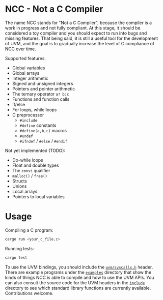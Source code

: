 # NCC - Not a C Compiler

The name NCC stands for "Not a C Compiler", because the compiler is a work in progress
and not fully compliant. At this stage, it should be considered a toy compiler and you
should expect to run into bugs and missing features. That being said, it is still
a useful tool for the development of UVM, and the goal is to gradually increase the
level of C compliance of NCC over time.

Supported features:
- Global variables
- Global arrays
- Integer arithmetic
- Signed and unsigned integers
- Pointers and pointer arithmetic
- The ternary operator `a? b:c`
- Functions and function calls
- If/else
- For loops, while loops
- C preprocessor
  - `#include`
  - `#define` constants
  - `#define(a,b,c)` macros
  - `#undef`
  - `#ifndef` / `#else` / `#endif`

Not yet implemented (TODO):
- Do-while loops
- Float and double types
- The `const` qualifier
- `malloc()` / `free()`
- Structs
- Unions
- Local arrays
- Pointers to local variables

# Usage

Compiling a C program:
```sh
cargo run <your_c_file.c>
```

Running tests:
```sh
cargo test
```

To use the UVM bindings, you should include the
[`uvm/syscalls.h`](include/uvm/syscalls.h) header.
There are example programs under the [`examples`](examples) directory
that show the kinds of things NCC is able to compile and how to use
the UVM APIs. You can also consult the source code for the UVM
headers in the [`include`](include) directory to see which
standard library functions are currently available.
Contributions welcome.
